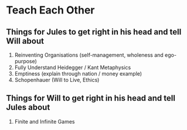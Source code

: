 # Teach Each Other

## Things for Jules to get right in his head and tell Will about
1. Reinventing Organisations (self-management, wholeness and ego-purpose)
2. Fully Understand Heidegger / Kant Metaphysics
3. Emptiness (explain through nation / money example)
4. Schopenhauer (Will to Live, Ethics)

## Things for Will to get right in his head and tell Jules about
1. Finite and Infinite Games
